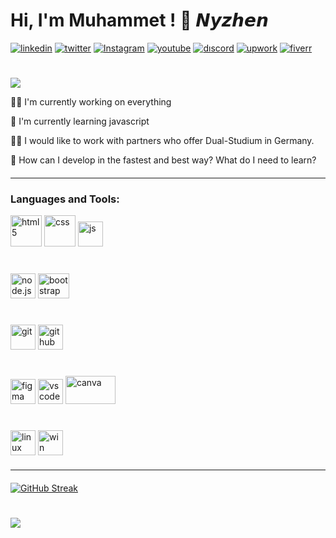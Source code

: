 
# Hi, I'm Muhammet ! 👋 𝙉𝙮𝙯𝙝𝙚𝙣



<!-- [![portfolio](https://img.shields.io/badge/my_portfolio-000?style=for-the-badge&logo=ko-fi&logoColor=fff)](#) -->
[![linkedin](https://img.shields.io/badge/linkedin-000?style=for-the-badge&logo=linkedin&logoColor=blue)](https://www.linkedin.com/in/muhammet-%C3%B6zt%C3%BCrk-85939a241/?locale=en_US)
[![twitter](https://img.shields.io/badge/twitter-000?style=for-the-badge&logo=twitter&logoColor=0080ff)](#)
[![Instagram](https://img.shields.io/badge/Instagram-000?style=for-the-badge&logo=Instagram&logoColor=pruple)](#)
[![youtube](https://img.shields.io/badge/youtube-000?style=for-the-badge&logo=youtube&logoColor=FF0000)](https://www.youtube.com/channel/UCkxI63zf7ahhKZMK-XJfBSA)
[![dıscord](https://img.shields.io/badge/Nyzhen-000?style=for-the-badge&logo=discord&logoColor=fff)](#)
[![upwork](https://img.shields.io/badge/upwork-000?style=for-the-badge&logo=upwork&logoColor=darkgreen)](#)
[![fiverr](https://img.shields.io/badge/fiverr-000?style=for-the-badge&logo=fiverr&logoColor=green)](#)
#
<!-- Typing SVG by DenverCoder1 - https://github.com/DenverCoder1/readme-typing-svg -->
<p align="start">
<!--   <a href="https://github.com/DenverCoder1/readme-typing-svg"> -->
   <a> <img src="https://readme-typing-svg.herokuapp.com?color=*&width=380&height=45&lines=I'm+Muhammet+Öztürk;Learning+In+Public;Nice+To+Meet+You+...&center=true"></a>
</p>


👩‍💻 I'm currently working on everything

🧠 I'm currently learning javascript

👯‍♀️ I would like to work with partners who offer Dual-Studium in Germany.

🤔 How can I develop in the fastest and best way? What do I need to learn?

<hr style="margin: 20px 0px">

<!--  [![wakatime](https://wakatime.com/badge/user/a0cd9443-0994-43c6-8a10-373d904a3a9f.svg)](https://wakatime.com/@a0cd9443-0994-43c6-8a10-373d904a3a9f)
[ ![](https://komarev.com/ghpvc/?username=Nyzhen&style=flat)](https://github.com/Nyzhen)
-->
 ### Languages and Tools:

<p>
<img src="https://upload.wikimedia.org/wikipedia/commons/thumb/6/61/HTML5_logo_and_wordmark.svg/120px-HTML5_logo_and_wordmark.svg.png" alt="html5" width="50" height="50"/>
<img src="https://cdn-icons-png.flaticon.com/512/5968/5968242.png" alt="css" width="50" height="50"/>
<img src="https://cdn-icons-png.flaticon.com/512/5968/5968292.png" alt="js" width="40" height="40"/>
</p>

#
<p>
<img src="https://nodejs.org/static/images/logo.svg" alt="node.js" width="40" height="40"/>
<img src="https://getbootstrap.com/docs/5.3/assets/brand/bootstrap-logo-shadow.png" alt="bootstrap" width="50" height="40"/>
</p>

#
<p>
<img src="https://img.icons8.com/color/256/git.png" alt="git" width="40" height="40"/>
<img src="https://github.githubassets.com/images/modules/logos_page/GitHub-Mark.png" alt="github" width="40" height="40"/> 
</p>

#
<p>
<img src="https://cdn-icons-png.flaticon.com/512/5968/5968705.png" alt="figma" width="40" height="40"/>
<img src="https://code.visualstudio.com/assets/images/code-stable.png" alt="vscode" width="40"height="40"/>
<img src="https://logolook.net/wp-content/uploads/2021/07/Canva-Logo-500x281.png" alt="canva" width="80" height="45"/>
</p>

#
<p>
<img src="https://cdn-icons-png.flaticon.com/512/6124/6124995.png" alt="linux" width="40" height="40"/>
<img src="https://upload.wikimedia.org/wikipedia/commons/thumb/8/87/Windows_logo_-_2021.svg/512px-Windows_logo_-_2021.svg.png" alt="win" width="40" height="40"/>
</p>
<!--     <img src="https://cdn-icons-png.flaticon.com/512/5968/5968381.png" alt="typescript" width="40" height="40"/> -->
<!--     <img src="https://cdn-icons-png.flaticon.com/512/919/919831.png" alt="sass" width="40" height="40"/> -->
<!--     <img src="https://cdn-icons-png.flaticon.com/512/919/919851.png" alt="react" width="40" height="40"/> -->
<!--     <img src="https://seeklogo.com/images/A/angular-logo-B76B1CDE98-seeklogo.com.png" alt="angular" width="40" height="40"/> -->
<!--     <img src="https://cdn-icons-png.flaticon.com/512/6132/6132221.png" alt="C#" width="40" height="40"/> -->
<!--     <img src="https://cdn-icons-png.flaticon.com/512/5968/5968350.png" alt="python" width="40" height="40"/> -->
<!--     <img src="https://www.mysql.com/common/logos/logo-mysql-170x115.png" alt="mysql" width="40" height="40"/> -->
<!--     <img src="https://img.icons8.com/color/256/microsoft-sql-server.png" alt="mcsql" width="40" height="40"/> -->
<!--     <img src="https://seeklogo.com/images/M/mongodb-logo-655F7D542D-seeklogo.com.png" alt="mongodb" width="20" height="40"/> -->
 

    

<hr style="margin: 20px 0px">

[![GitHub Streak](https://streak-stats.demolab.com?user=Nyzhen&theme=highcontrast&date_format=j%20M%5B%20Y%5D)](https://git.io/streak-stats)

#
<a href="https://github.com/Nyzhen"><img src="https://github-readme-stats.vercel.app/api?username=Nyzhen&show_icons=true&theme=vision-friendly-dark"/>


<!--
#
![Nyzhen's wakatime stats](https://github-readme-stats.vercel.app/api/wakatime?username=nyzhen&theme=vision-friendly-dark)

<!-- (https://git.io/streak-stats)  -->

